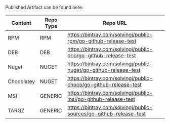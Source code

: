 Published Artifact can be found here: 

|Content	|Repo Type	|Repo URL|
|-----------|-----------|-----------|
|RPM 		|RPM		|https://bintray.com/solvingj/public-rpm/go-github-release-test
|DEB		|DEB		|https://bintray.com/solvingj/public-deb/go-github-release-test
|Nuget 		|NUGET		|https://bintray.com/solvingj/public-nuget/go-github-release-test
|Chocolatey |NUGET		|https://bintray.com/solvingj/public-choco/go-github-release-test
|MSI		|GENERIC	|https://bintray.com/solvingj/public-msi/go-github-release-test
|TARGZ		|GENERIC	|https://bintray.com/solvingj/public-sources/go-github-release-test
